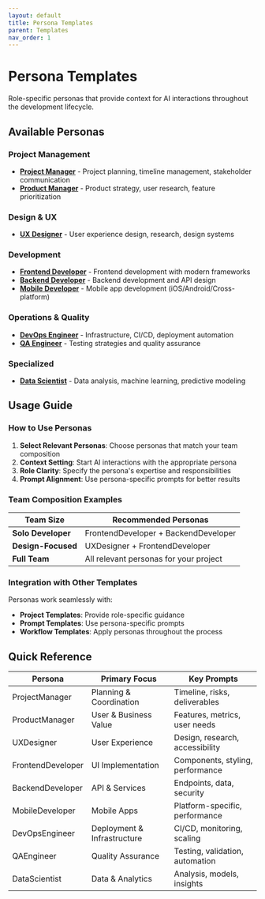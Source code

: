 ```yaml
---
layout: default
title: Persona Templates
parent: Templates
nav_order: 1
---
```


# Persona Templates

Role-specific personas that provide context for AI interactions throughout the development lifecycle.

## Available Personas

### Project Management
- **[Project Manager](project-manager.md)** - Project planning, timeline management, stakeholder communication
- **[Product Manager](product-manager.md)** - Product strategy, user research, feature prioritization

### Design & UX
- **[UX Designer](ux-designer.md)** - User experience design, research, design systems

### Development
- **[Frontend Developer](frontend-developer.md)** - Frontend development with modern frameworks
- **[Backend Developer](backend-developer.md)** - Backend development and API design
- **[Mobile Developer](mobile-developer.md)** - Mobile app development (iOS/Android/Cross-platform)

### Operations & Quality
- **[DevOps Engineer](devops-engineer.md)** - Infrastructure, CI/CD, deployment automation
- **[QA Engineer](qa-engineer.md)** - Testing strategies and quality assurance

### Specialized
- **[Data Scientist](data-scientist.md)** - Data analysis, machine learning, predictive modeling

## Usage Guide

### How to Use Personas

1. **Select Relevant Personas**: Choose personas that match your team composition
2. **Context Setting**: Start AI interactions with the appropriate persona
3. **Role Clarity**: Specify the persona's expertise and responsibilities
4. **Prompt Alignment**: Use persona-specific prompts for better results

### Team Composition Examples

| Team Size | Recommended Personas |
|-----------|---------------------|
| **Solo Developer** | FrontendDeveloper + BackendDeveloper |
| **Design-Focused** | UXDesigner + FrontendDeveloper |
| **Full Team** | All relevant personas for your project |

### Integration with Other Templates

Personas work seamlessly with:
- **Project Templates**: Provide role-specific guidance
- **Prompt Templates**: Use persona-specific prompts
- **Workflow Templates**: Apply personas throughout the process

## Quick Reference

| Persona | Primary Focus | Key Prompts |
|---------|---------------|-------------|
| ProjectManager | Planning & Coordination | Timeline, risks, deliverables |
| ProductManager | User & Business Value | Features, metrics, user needs |
| UXDesigner | User Experience | Design, research, accessibility |
| FrontendDeveloper | UI Implementation | Components, styling, performance |
| BackendDeveloper | API & Services | Endpoints, data, security |
| MobileDeveloper | Mobile Apps | Platform-specific, performance |
| DevOpsEngineer | Deployment & Infrastructure | CI/CD, monitoring, scaling |
| QAEngineer | Quality Assurance | Testing, validation, automation |
| DataScientist | Data & Analytics | Analysis, models, insights | 